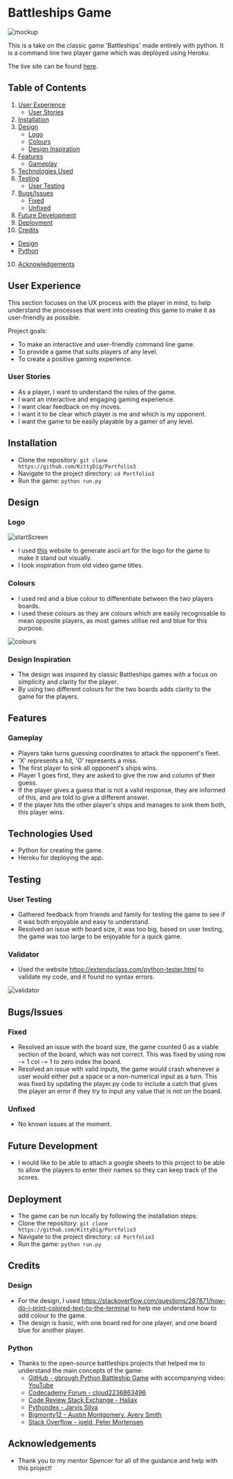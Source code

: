 # Battleships Game

![mockup](images/mockup1.png)

This is a take on the classic game 'Battleships' made entirely with python. It is a command line two player game which was deployed using Heroku.

The live site can be found [here](https://portfolio3-battleships-225355a434d1.herokuapp.com/).

## Table of Contents
1. [User Experience](#user-experience)
   - [User Stories](#user-stories)
2. [Installation](#installation)
3. [Design](#design)
   - [Logo](#logo)
   - [Colours](#colours)
   - [Design Inspiration](#design-inspiration)
4. [Features](#features)
   - [Gameplay](#gameplay)
5. [Technologies Used](#technologies-used)
6. [Testing](#testing)
   - [User Testing](#user-testing)
7. [Bugs/Issues](#bugsissues)
   - [Fixed](#fixed)
   - [Unfixed](#unfixed)
8. [Future Development](#future-development)
9. [Deployment](#deployment)
10. [Credits](#credits)
   - [Design](#design)
   - [Python](#python)
10. [Acknowledgements](#acknowledgements)

## User Experience

This section focuses on the UX process with the player in mind, to help understand the processes that went into creating this game to make it as user-friendly as possible.

Project goals:

- To make an interactive and user-friendly command line game.
- To provide a game that suits players of any level.
- To create a positive gaming experience.

### User Stories
- As a player, I want to understand the rules of the game.
- I want an interactive and engaging gaming experience.
- I want clear feedback on my moves.
- I want it to be clear which player is me and which is my opponent.
- I want the game to be easily playable by a gamer of any level.

## Installation
- Clone the repository: `git clone https://github.com/KittyDig/Portfolio3`
- Navigate to the project directory: `cd Portfolio3`
- Run the game: `python run.py`

## Design

### Logo
![startScreen](images/startScreen.png)

- I used [this](https://patorjk.com/software/taag/#p=display&f=Big&t=Battleships) website to generate ascii art for the logo for the game to make it stand out visually.
- I took inspiration from old video game titles.

### Colours
- I used red and a blue colour to differentiate between the two players boards.
- I used these colours as they are colours which are easily recognisable to mean opposite players, as most games utilise red and blue for this purpose.

![colours](images/colours.png)

### Design Inspiration
- The design was inspired by classic Battleships games with a focus on simplicity and clarity for the player.
- By using two different colours for the two boards adds clarity to the game for the players.

## Features

### Gameplay
- Players take turns guessing coordinates to attack the opponent's fleet.
- 'X' represents a hit, 'O' represents a miss.
- The first player to sink all opponent's ships wins.
- Player 1 goes first, they are asked to give the row and column of their guess.
- If the player gives a guess that is not a valid response, they are informed of this, and are told to give a different answer.
- If the player hits the other player's ships and manages to sink them both, this player wins.

## Technologies Used
- Python for creating the game.
- Heroku for deploying the app.

## Testing

### User Testing
- Gathered feedback from friends and family for testing the game to see if it was both enjoyable and easy to understand.
- Resolved an issue with board size, it was too big, based on user testing, the game was too large to be enjoyable for a quick game.

### Validator
- Used the website https://extendsclass.com/python-tester.html to validate my code, and it found no syntax errors.

![validator](images/validator.png)

## Bugs/Issues

### Fixed
- Resolved an issue with the board size, the game counted 0 as a viable section of the board, which was not correct. This was fixed by using row -= 1 col -= 1 to zero index the board.
- Resolved an issue with valid inputs, the game would crash whenever a user would either put a space or a non-numerical input as a turn. This was fixed by updating the player.py code to include a catch that gives the player an error if they try to input any value that is not on the board.

### Unfixed
- No known issues at the moment.

## Future Development

- I would like to be able to attach a google sheets to this project to be able to allow the players to enter their names so they can keep track of the scores.

## Deployment
- The game can be run locally by following the installation steps:
- Clone the repository: `git clone https://github.com/KittyDig/Portfolio3`
- Navigate to the project directory: `cd Portfolio3`
- Run the game: `python run.py`

## Credits

### Design
- For the design, I used https://stackoverflow.com/questions/287871/how-do-i-print-colored-text-to-the-terminal to help me understand how to add colour to the game.
- The design is basic, with one board red for one player, and one board blue for another player.

### Python
- Thanks to the open-source battleships projects that helped me to understand the main concepts of the game:
  - [GitHub - gbrough Python Battleship Game](https://github.com/gbrough/battleship/blob/main/single_player.py) with accompanying video: [YouTube](https://www.youtube.com/watch?app=desktop&v=tF1WRCrd_HQ)
  - [Codecademy Forum - cloud2236863496](https://discuss.codecademy.com/t/excellent-battleship-game-written-in-python/430605)
  - [Code Review Stack Exchange - Haliax](https://codereview.stackexchange.com/questions/232013/a-simple-battleship-game)
  - [Pythondex - Jarvis Silva](https://pythondex.com/python-battleship-game)
  - [Bigmonty12 - Austin Montgomery, Avery Smith](https://bigmonty12.github.io/battleship)
  - [Stack Overflow - joeld, Peter Mortensen](https://stackoverflow.com/questions/287871/how-do-i-print-colored-text-to-the-terminal)

## Acknowledgements
- Thank you to my mentor Spencer for all of the guidance and help with this project!